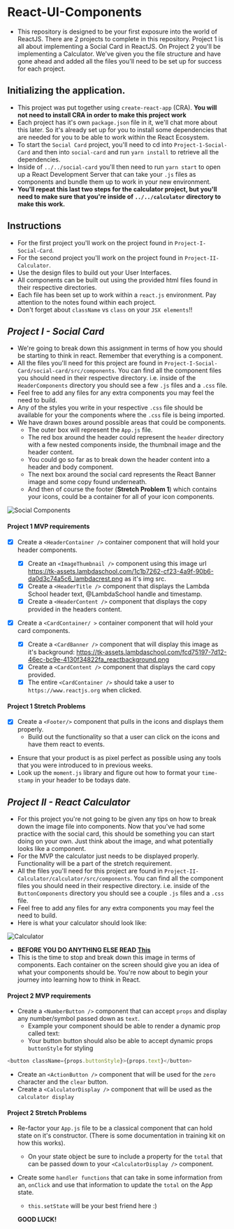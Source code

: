 # React-UI-Components

- This repository is designed to be your first exposure into the world of ReactJS. There are 2 projects to complete in this repository. Project 1 is all about implementing a Social Card in ReactJS. On Project 2 you'll be implementing a Calculator. We've given you the file structure and have gone ahead and added all the files you'll need to be set up for success for each project.

## Initializing the application.

- This project was put together using `create-react-app` (CRA). **You will not need to install CRA in order to make this project work**
- Each project has it's own `package.json` file in it, we'll chat more about this later. So it's already set up for you to install some dependencies that are needed for you to be able to work within the React Ecosystem.
- To start the `Social Card` project, you'll need to cd into `Project-1-Social-Card` and then into `social-card` and run `yarn install` to retrieve all the dependencies.
- Inside of `../../social-card` you'll then need to run `yarn start` to open up a React Development Server that can take your `.js` files as components and bundle them up to work in your new environment.
- **You'll repeat this last two steps for the calculator project, but you'll need to make sure that you're inside of `../../calculator` directory to make this work.**

## Instructions


- For the first project you'll work on the project found in `Project-I-Social-Card`.
- For the second project you'll work on the project found in `Project-II-Calculator`.
- Use the design files to build out your User Interfaces.
- All components can be built out using the provided html files found in their respective directories.
- Each file has been set up to work within a `react.js` environment. Pay attention to the notes found within each project.
- Don't forget about `className` vs `class` on your `JSX elements`!!

## _Project I - Social Card_

- We're going to break down this assignment in terms of how you should be starting to think in react. Remember that everything is a component.
- All the files you'll need for this project are found in `Project-I-Social-Card/social-card/src/components`. You can find all the component files you should need in their respective directory. i.e. inside of the `HeaderComponents` directory you should see a few `.js` files and a `.css` file.
- Feel free to add any files for any extra components you may feel the need to build.
- Any of the styles you write in your respective `.css` file should be available for your the components where the `.css` file is being imported.
- We have drawn boxes around possible areas that could be components.
  - The outer box will represent the `App.js` file.
  - The red box around the header could represent the `header` directory with a few nested components inside, the thumbnail image and the header content.
  - You could go so far as to break down the header content into a header and body component.
  - The next box around the social card represents the React Banner image and some copy found underneath.
  - And then of course the footer (**Stretch Problem 1**) which contains your icons, could be a container for all of your icon components.

![Social Components](sc-component-outline.png)

#### Project 1 MVP requirements

- [x] Create a `<HeaderContainer />` container component that will hold your header components.

  - [x] Create an `<ImageThumbnail />` component using this image url https://tk-assets.lambdaschool.com/1c1b7262-cf23-4a9f-90b6-da0d3c74a5c6_lambdacrest.png as it's img src.
  - [x] Create a `<HeaderTitle />` component that displays the Lambda School header text, @LambdaSchool handle and timestamp.
  - [x] Create a `<HeaderContent />` component that displays the copy provided in the headers content.

- [x] Create a `<CardContainer/ >` container component that will hold your card components.
  - [x] Create a `<CardBanner />` component that will display this image as it's background: https://tk-assets.lambdaschool.com/fcd75197-7d12-46ec-bc9e-4130f34822fa_reactbackground.png
  - [x] Create a `<CardContent />` component that displays the card copy provided.
  - [x] The entire `<CardContainer />` should take a user to `https://www.reactjs.org` when clicked.

#### Project 1 Stretch Problems

- [x] Create a `<Footer/>` component that pulls in the icons and displays them properly.
  - Build out the functionality so that a user can click on the icons and have them react to events.
- Ensure that your product is as pixel perfect as possible using any tools that you were introduced to in previous weeks.
- Look up the `moment.js` library and figure out how to format your `time-stamp` in your header to be todays date.

## _Project II - React Calculator_

- For this project you're not going to be given any tips on how to break down the image file into components. Now that you've had some practice with the social card, this should be something you can start doing on your own. Just think about the image, and what potentially looks like a component.
- For the MVP the calculator just needs to be displayed properly. Functionality will be a part of the stretch requirement.
- All the files you'll need for this project are found in `Project-II-Calculator/calculator/src/components`. You can find all the component files you should need in their respective directory. i.e. inside of the `ButtonComponents` directory you should see a couple `.js` files and a `.css` file.
- Feel free to add any files for any extra components you may feel the need to build.
- Here is what your calculator should look like:

![Calculator](calculator-component.png)

- **BEFORE YOU DO ANYTHING ELSE READ [This](https://reactjs.org/docs/thinking-in-react.html)**
- This is the time to stop and break down this image in terms of components. Each container on the screen should give you an idea of what your components should be. You're now about to begin your journey into learning how to think in React.

#### Project 2 MVP requirements

- Create a `<NumberButton />` component that can accept `props` and display any number/symbol passed down as `text`.
  - Example your component should be able to render a dynamic prop called text:
  - Your button button should also be able to accept dynamic props `buttonStyle` for styling

```js
<button className={props.buttonStyle}>{props.text}</button>
```

- Create an `<ActionButton />` component that will be used for the `zero` character and the `clear` button.
- Create a `<CalculatorDisplay />` component that will be used as the `calculator display`

#### Project 2 Stretch Problems

- Re-factor your `App.js` file to be a classical component that can hold state on it's constructor. (There is some documentation in training kit on how this works).
  - On your state object be sure to include a property for the `total` that can be passed down to your `<CalculatorDisplay />` component.
- Create some `handler functions` that can take in some information from an, `onClick` and use that information to update the `total` on the App state.

  - `this.setState` will be your best friend here :)

  **GOOD LUCK!**
